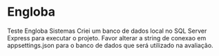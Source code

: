 # Engloba

Teste Engloba Sistemas
Criei um banco de dados local no SQL Server Express para executar o projeto.
Favor alterar a string de conexao em appsettings.json para o banco de dados que será utilizado na avaliação.
